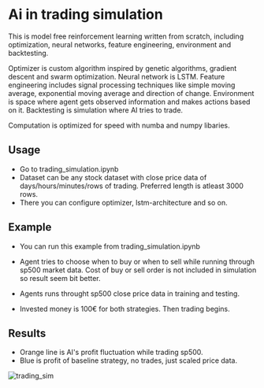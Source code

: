 # Ai in trading simulation

This is model free reinforcement learning written from scratch, including optimization, neural networks, feature engineering, environment and backtesting.

Optimizer is custom algorithm inspired by genetic algorithms, gradient descent and swarm optimization. Neural network is LSTM. Feature engineering includes signal processing techniques like simple moving average, exponential moving average and direction of change. Environment is space where agent gets observed information and makes actions based on it. Backtesting is simulation where AI tries to trade.

Computation is optimized for speed with numba and numpy libaries. 

## Usage
- Go to trading_simulation.ipynb
- Dataset can be any stock dataset with close price data of days/hours/minutes/rows of trading. Preferred length is atleast 3000 rows.
- There you can configure optimizer, lstm-architecture and so on.

## Example
- You can run this example from trading_simulation.ipynb
- Agent tries to choose when to buy or when to sell while running through sp500 market data. Cost of buy or sell order is not included in simulation so result seem bit better.

- Agents runs throught sp500 close price data in training and testing.
- Invested money is 100€ for both strategies. Then trading begins.

## Results
- Orange line is AI's profit fluctuation while trading sp500.
- Blue is profit of baseline strategy, no trades, just scaled price data.
 
![trading_sim](https://user-images.githubusercontent.com/93252944/151146667-bb15c991-e2c6-4a3f-a80f-38e10e22f1ec.png)

